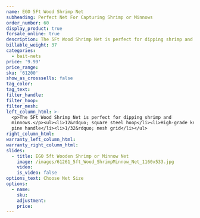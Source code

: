 ```yaml
---
name: EGO 5Ft Wood Shrimp Net
subheading: Perfect Net For Capturing Shrimp or Minnows
order_number: 60
display_product: true
forsale_online: true
description: The 5Ft Wood Shrimp Net is perfect for dipping shrimp and minnows
billable_weight: 37
categories:
  - bait-nets
price: '9.99'
price_range:
sku: '61200'
show_as_crosssells: false
tag_color:
tag_text:
filter_handle:
filter_hoop:
filter_mesh:
left_column_html: >-
  <p>The 5Ft Wood Shrimp Net is perfect for dipping shrimp and
  minnows.</p><ul><li>12&rdquo; square steel hoop</li><li>High-grade knotless
  pine handle</li><li>1/32&rdquo; mesh grid</li></ul>
right_column_html:
warranty_left_column_html:
warranty_right_column_html:
slides:
  - title: EGO 5ft Wooden Shrimp or Minnow Net
    image: /images/61261_5ft_Wood_ShrimpMinnow_Net_1160x533.jpg
    video:
    is_video: false
options_text: Choose Net Size
options:
  - name:
    sku:
    adjustment:
    price:
---
```

